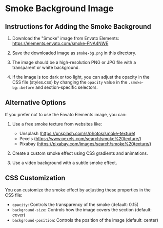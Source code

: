 # Smoke Background Image

## Instructions for Adding the Smoke Background

1. Download the "Smoke" image from Envato Elements: https://elements.envato.com/smoke-FNA4NWE

2. Save the downloaded image as `smoke-bg.png` in this directory.

3. The image should be a high-resolution PNG or JPG file with a transparent or white background.

4. If the image is too dark or too light, you can adjust the opacity in the CSS file (styles.css) by changing the `opacity` value in the `.smoke-bg::before` and section-specific selectors.

## Alternative Options

If you prefer not to use the Envato Elements image, you can:

1. Use a free smoke texture from websites like:
   - Unsplash (https://unsplash.com/s/photos/smoke-texture)
   - Pexels (https://www.pexels.com/search/smoke%20texture/)
   - Pixabay (https://pixabay.com/images/search/smoke%20texture/)

2. Create a custom smoke effect using CSS gradients and animations.

3. Use a video background with a subtle smoke effect.

## CSS Customization

You can customize the smoke effect by adjusting these properties in the CSS file:

- `opacity`: Controls the transparency of the smoke (default: 0.15)
- `background-size`: Controls how the image covers the section (default: cover)
- `background-position`: Controls the position of the image (default: center) 
